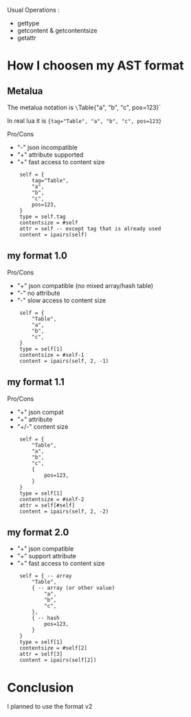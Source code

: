 

Usual Operations :
- gettype
- getcontent & getcontentsize
- getattr


# How I choosen my AST format

## Metalua

The metalua notation is `\`Table{"a", "b", "c", pos=123}`

In real lua it is `{tag="Table", "a", "b", "c", pos=123}`

Pro/Cons
* "-" json incompatible
* "+" attribute supported
* "+" fast access to content size

```
	self = {
		tag="Table",
		"a",
		"b",
		"c",
		pos=123,
	}
	type = self.tag
	contentsize = #self
	attr = self -- except tag that is already used
	content = ipairs(self)
```

## my format 1.0

Pro/Cons
* "+" json compatible (no mixed array/hash table)
* "-" no attribute
* "-" slow access to content size

```
	self = {
		"Table",
		"a",
		"b",
		"c",
	}
	type = self[1]
	contentsize = #self-1
	content = ipairs(self, 2, -1)
```

## my format 1.1

Pro/Cons
* "+" json compat
* "+" attribute
* "+/-" content size

```
	self = {
		"Table",
		"a",
		"b",
		"c",
		{
			pos=123,
		}
	}
	type = self[1]
	contentsize = #self-2
	attr = self[#self]
	content = ipairs(self, 2, -2)
```

## my format 2.0

* "+" json compatible
* "+" support attribute
* "+" fast access to content size

```
	self = { -- array
		"Table",
		{ -- array (or other value)
			"a",
			"b",
			"c",
		},
		{ -- hash
			pos=123,
		}
	}
	type = self[1]
	contentsize = #self[2]
	attr = self[3]
	content = ipairs(self[2])
```


# Conclusion

I planned to use the format v2
